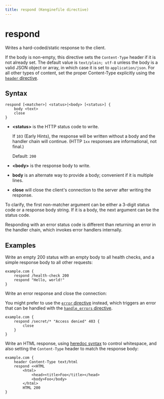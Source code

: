 ```yaml
---
title: respond (Kenginefile directive)
---
```


# respond

Writes a hard-coded/static response to the client.

If the body is non-empty, this directive sets the `Content-Type` header if it is not already set. The default value is `text/plain; utf-8` unless the body is a valid JSON object or array, in which case it is set to `application/json`. For all other types of content, set the proper Content-Type explicitly using the [`header` directive](/docs/kenginefile/directives/header).

## Syntax

```kengine-d
respond [<matcher>] <status>|<body> [<status>] {
	body <text>
	close
}
```

-   **&lt;status&gt;** is the HTTP status code to write.

    If `103` (Early Hints), the response will be written without a body and the handler chain will continue. (HTTP `1xx` responses are informational, not final.)

    Default: `200`

-   **&lt;body&gt;** is the response body to write.

-   **body** is an alternate way to provide a body; convenient if it is multiple lines.

-   **close** will close the client's connection to the server after writing the response.

To clarify, the first non-matcher argument can be either a 3-digit status code or a response body string. If it is a body, the next argument can be the status code.

<aside class="tip">

Responding with an error status code is different than returning an error in the handler chain, which invokes error handlers internally.

</aside>

## Examples

Write an empty 200 status with an empty body to all health checks, and a simple response body to all other requests:

```kengine
example.com {
	respond /health-check 200
	respond "Hello, world!"
}
```

Write an error response and close the connection:

<aside class="tip">

You might prefer to use the [`error` directive](error) instead, which triggers an error that can be handled with the [`handle_errors` directive](handle_errors).

</aside>

```kengine
example.com {
	respond /secret/* "Access denied" 403 {
		close
	}
}
```

Write an HTML response, using [heredoc syntax](/docs/kenginefile/concepts#heredocs) to control whitespace, and also setting the `Content-Type` header to match the response body:

```kengine
example.com {
	header Content-Type text/html
	respond <<HTML
		<html>
			<head><title>Foo</title></head>
			<body>Foo</body>
		</html>
		HTML 200
}
```
